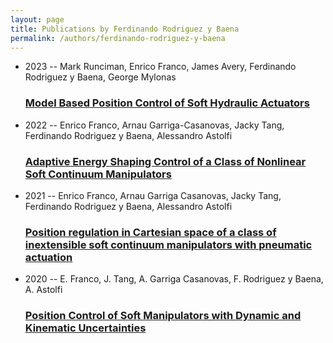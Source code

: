 ```yaml
---
layout: page
title: Publications by Ferdinando Rodriguez y Baena
permalink: /authors/ferdinando-rodriguez-y-baena
---
```


<ul class="post-list">
<li><span class='post-meta'>2023 -- Mark Runciman, Enrico Franco, James Avery, Ferdinando Rodriguez y Baena, George Mylonas</span><h3><a class='post-link' href="{{ site.baseurl }}/model-based-position-control-of-soft-hydraulic-actuators">Model Based Position Control of Soft Hydraulic Actuators</a></h3></li>
<li><span class='post-meta'>2022 -- Enrico Franco, Arnau Garriga-Casanovas, Jacky Tang, Ferdinando Rodriguez y Baena, Alessandro Astolfi</span><h3><a class='post-link' href="{{ site.baseurl }}/adaptive-energy-shaping-control-of-a-class-of-nonlinear-soft-continuum-manipulators">Adaptive Energy Shaping Control of a Class of Nonlinear Soft Continuum Manipulators</a></h3></li>
<li><span class='post-meta'>2021 -- Enrico Franco, Arnau Garriga Casanovas, Jacky Tang, Ferdinando Rodriguez y Baena, Alessandro Astolfi</span><h3><a class='post-link' href="{{ site.baseurl }}/position-regulation-in-cartesian-space-of-a-class-of-inextensible-soft-continuum-manipulators-with-pneumatic-actuation">Position regulation in Cartesian space of a class of inextensible soft continuum manipulators with pneumatic actuation</a></h3></li>
<li><span class='post-meta'>2020 -- E. Franco, J. Tang, A. Garriga Casanovas, F. Rodriguez y Baena, A. Astolfi</span><h3><a class='post-link' href="{{ site.baseurl }}/position-control-of-soft-manipulators-with-dynamic-and-kinematic-uncertainties">Position Control of Soft Manipulators with Dynamic and Kinematic Uncertainties</a></h3></li>

</ul>
